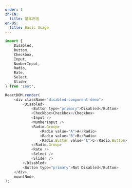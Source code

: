 ```yaml
---
order: 1
zh-CN:
  title: 基本用法
en-US:
  title: Basic Usage
---
```


```js
import {
	Disabled,
	Button,
	Checkbox,
	Input,
	NumberInput,
	Radio,
	Rate,
	Select,
	Slider,
} from 'zent';

ReactDOM.render(
	<div className="disabled-component-demo">
		<Disabled>
			<Button type="primary">Disabled</Button>
			<Checkbox>Checkbox</Checkbox>
			<Input />
			<NumberInput />
			<Radio.Group>
				<Radio value="A">A</Radio>
				<Radio value="B">B</Radio>
				<Radio.Button value="C">C</Radio.Button>
			</Radio.Group>
			<Rate />
			<Select />
			<Slider />
		</Disabled>
		<Button type="primary">Not Disabled</Button>
	</div>,
	mountNode
);
```

<style>
.disabled-component-demo {
	display: inline-flex;
	flex-direction: column;
}

.disabled-component-demo > * {
	margin-bottom: 10px;
}
</style>
